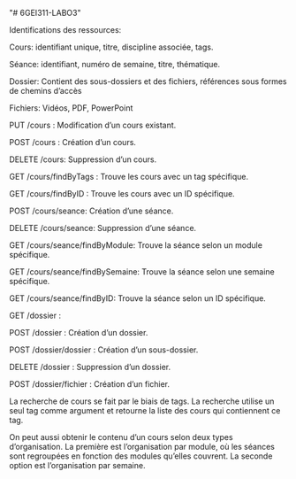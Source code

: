 "# 6GEI311-LABO3" 


Identifications des ressources:

Cours: identifiant unique, titre, discipline associée, tags.

Séance: identifiant, numéro de semaine, titre, thématique.

Dossier: Contient des sous-dossiers et des fichiers, références sous formes de chemins d’accès

Fichiers: Vidéos, PDF, PowerPoint

PUT /cours : Modification d’un cours existant.

POST /cours : Création d’un cours.

DELETE /cours: Suppression d’un cours.

GET /cours/findByTags : Trouve les cours avec un tag spécifique.

GET /cours/findByID : Trouve les cours avec un ID spécifique.

POST /cours/seance: Création d’une séance.

DELETE /cours/seance: Suppression d’une séance.

GET /cours/seance/findByModule: Trouve la séance selon un module spécifique.

GET /cours/seance/findBySemaine: Trouve la séance selon une semaine spécifique.

GET /cours/seance/findByID: Trouve la séance selon un ID spécifique.

GET /dossier : 

POST /dossier : Création d’un dossier.

POST /dossier/dossier : Création d’un sous-dossier.

DELETE /dossier : Suppression d’un dossier.

POST /dossier/fichier : Création d’un fichier.

La recherche de cours se fait par le biais de tags. La recherche utilise un seul tag comme argument et retourne la liste des cours qui contiennent ce tag.

On peut aussi obtenir le contenu d’un cours selon deux types d’organisation. La première est l’organisation par module, où les séances sont regroupées en fonction des modules qu’elles couvrent. La seconde option est l’organisation par semaine.
